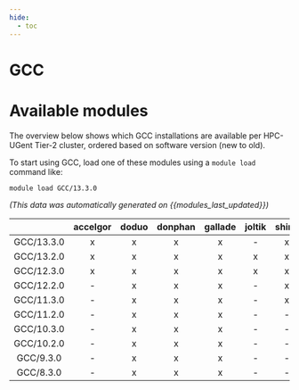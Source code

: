 ```yaml
---
hide:
  - toc
---
```


GCC
===

# Available modules


The overview below shows which GCC installations are available per HPC-UGent Tier-2 cluster, ordered based on software version (new to old).

To start using GCC, load one of these modules using a `module load` command like:

```shell
module load GCC/13.3.0
```

*(This data was automatically generated on {{modules_last_updated}})*  

| |accelgor|doduo|donphan|gallade|joltik|shinx|skitty|
| :---: | :---: | :---: | :---: | :---: | :---: | :---: | :---: |
|GCC/13.3.0|x|x|x|x|-|x|x|
|GCC/13.2.0|x|x|x|x|x|x|x|
|GCC/12.3.0|x|x|x|x|x|x|x|
|GCC/12.2.0|-|x|x|x|-|x|-|
|GCC/11.3.0|-|x|x|x|-|x|-|
|GCC/11.2.0|-|x|x|x|-|-|-|
|GCC/10.3.0|-|x|x|x|-|-|-|
|GCC/10.2.0|-|x|x|x|-|-|-|
|GCC/9.3.0|-|x|x|x|-|-|-|
|GCC/8.3.0|-|x|x|x|-|-|-|
